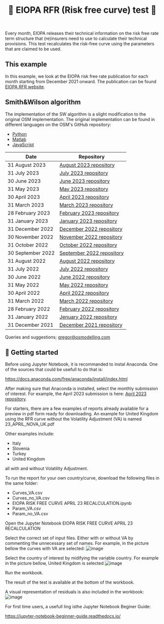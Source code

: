 <h1 align="center" style="border-botom: none">
  <b>
  🐍 EIOPA RFR (Risk free curve) test 🐍
 </b>
</h1>

</br>

Every month, EIOPA releases their technical information on the risk free rate term structure that (re)insurers need to use to calculate their technical provisions. This test recalculates the risk-free curve using the parameters that are claimed to be used.

## This example
In this example, we look at the EIOPA risk free rate publication for each month starting from December 2021 onward. The publication can be found [EIOPA RFR website](https://www.eiopa.europa.eu/tools-and-data/risk-free-interest-rate-term-structures_en).

## Smith&Wilson algorithm

The implementation of the SW algorithm is a slight modification to the original OSM implementation. The original implementation can be found in different languages on the OSM's GitHub repository:
-  [Python](https://github.com/open-source-modelling/insurance_python/tree/main/smith_wilson)
-  [Matlab](https://github.com/open-source-modelling/insurance_matlab/tree/main/smith_wilson)
-  [JavaScript](https://github.com/open-source-modelling/insurance_javascript/tree/main/smith_wilson)

| Date                     | Repository                          |
| -------------------------| ----------------------------------- |
| 31 August 2023           | [August 2023 repository]            |
| 31 July 2023             | [July 2023 repository]              |
| 30 June 2023             | [June 2023 repository]              |
| 31 May 2023              | [May 2023 repository]               |
| 30 April 2023            | [April 2023 repository]             |
| 31 March 2023            | [March 2023 repository]             |
| 28 February 2023         | [February 2023 repository]          |
| 31 January 2023          | [January 2023 repository]           |
| 31 December 2022         | [December 2022 repository]          |
| 30 November 2022         | [November 2022 repository]          |
| 31 October 2022          | [October 2022 repository]           |
| 30 September 2022        | [September 2022 repository]         |
| 31 August 2022           | [August 2022 repository]            |
| 31 July 2022             | [July 2022 repository]              |
| 30 June 2022             | [June 2022 repository]              |
| 31 May 2022              | [May 2022 repository]               |
| 30 April 2022            | [April 2022 repository]             |
| 31 March 2022            | [March 2022 repository]             |
| 28 February 2022         | [February 2022 repository]          |
| 31 January 2022          | [Jenuary 2022 repository]           |
| 31 December 2021         | [December 2021 repository]          |

[August 2023 repository]: https://github.com/open-source-modelling/insurance_jupyter/tree/main/EIOPA_smith_wilson_test/23_August
[July 2023 repository]:https://github.com/open-source-modelling/insurance_jupyter/tree/main/EIOPA_smith_wilson_test/23_July
[June 2023 repository]:https://github.com/open-source-modelling/insurance_jupyter/tree/main/EIOPA_smith_wilson_test/23_June
[May 2023 repository]:https://github.com/open-source-modelling/insurance_jupyter/tree/main/EIOPA_smith_wilson_test/23_May
[April 2023 repository]:https://github.com/open-source-modelling/insurance_jupyter/tree/main/EIOPA_smith_wilson_test/23_April
[March 2023 repository]:https://github.com/open-source-modelling/insurance_jupyter/tree/main/EIOPA_smith_wilson_test/23_March
[February 2023 repository]:https://github.com/open-source-modelling/insurance_jupyter/tree/main/EIOPA_smith_wilson_test/23_February
[January 2023 repository]:https://github.com/open-source-modelling/insurance_jupyter/tree/main/EIOPA_smith_wilson_test/23_January
[December 2022 repository]:https://github.com/open-source-modelling/insurance_jupyter/tree/main/EIOPA_smith_wilson_test/22_December
[November 2022 repository]:https://github.com/open-source-modelling/insurance_jupyter/tree/main/EIOPA_smith_wilson_test/22_November
[October 2022 repository]:https://github.com/open-source-modelling/insurance_jupyter/tree/main/EIOPA_smith_wilson_test/22_October
[September 2022 repository]:https://github.com/open-source-modelling/insurance_jupyter/tree/main/EIOPA_smith_wilson_test/22_September
[August 2022 repository]:https://github.com/open-source-modelling/insurance_jupyter/tree/main/EIOPA_smith_wilson_test/22_August
[July 2022 repository]:https://github.com/open-source-modelling/insurance_jupyter/tree/main/EIOPA_smith_wilson_test/22_July
[June 2022 repository]:https://github.com/open-source-modelling/insurance_jupyter/tree/main/EIOPA_smith_wilson_test/22_June
[May 2022 repository]:https://github.com/open-source-modelling/insurance_jupyter/tree/main/EIOPA_smith_wilson_test/22_May
[April 2022 repository]:https://github.com/open-source-modelling/insurance_jupyter/tree/main/EIOPA_smith_wilson_test/22_April
[March 2022 repository]:https://github.com/open-source-modelling/insurance_jupyter/tree/main/EIOPA_smith_wilson_test/22_March
[February 2022 repository]:https://github.com/open-source-modelling/insurance_jupyter/tree/main/EIOPA_smith_wilson_test/22_February
[Jenuary 2022 repository]:https://github.com/open-source-modelling/insurance_jupyter/tree/main/EIOPA_smith_wilson_test/22_January
[December 2021 repository]:https://github.com/open-source-modelling/insurance_jupyter/tree/main/EIOPA_smith_wilson_test/21_December

Queries and suggestions; gregor@osmodelling.com

## 🚀 Getting started
Before using Jupyter Notebook, it is recommanded to instal Anaconda. One of the sources that could be usefull to do that is: 

https://docs.anaconda.com/free/anaconda/install/index.html

After making sure that Anaconda is installed, select the monthly submission of interest. For example, the April 2023 submission is here: [April 2023 repository].

For starters, there are a few examples of reports already available for a preview in pdf form ready for downloading. 
An example for United Kingdom using the RFR curve without the Volatility Adjustment (VA) is named 23_APRIL_NOVA_UK.pdf

Other examples include:
 - Italy
 - Slovenia
 - Turkey
 - United Kingdom

all with and without Volatility Adjustment.

To run the report for your own country/curve, download the following files in the same folder:
 - Curves_VA.csv
 - Curves_no_VA.csv
 - EIOPA RISK FREE CURVE APRIL 23 RECALCULATION.ipynb
 - Param_VA.csv
 - Param_no_VA.csv

Open the Jupyter Notebook EIOPA RISK FREE CURVE APRIL 23 RECALCULATION

Select the correct set of input files. Either with or without VA by commenting the unnecessary set of names. For example, in the picture bellow the curves with VA are selected:
![image](https://github.com/open-source-modelling/insurance_jupyter/assets/95974474/7054fdac-f325-4e30-8a2b-2939d2b40ac4)

Select the country of interest by midifying the variable country. For example in the picture bellow, United Kingdom is selected
![image](https://github.com/open-source-modelling/insurance_jupyter/assets/95974474/6f3b1dec-0eb5-4828-a95c-5af7a113a313)

Run the workbook.

The result of the test is available at the bottom of the workbook.

A visual representation of residuals is also included in the workbook:
![image](https://github.com/open-source-modelling/insurance_jupyter/assets/95974474/410c5fe2-a4f4-4e85-8336-879380a1794c)


For first time users, a usefull ling isthe Jupyter Notebook Beginer Guide:

https://jupyter-notebook-beginner-guide.readthedocs.io/
